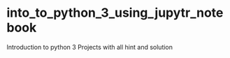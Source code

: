 # into_to_python_3_using_jupytr_notebook
Introduction to python 3 Projects with all hint and solution 
